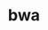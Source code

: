 ---
title: "bwa"
layout: cache
categories: [package, develop-2023-06-25]
meta: {"versions": ["0.7.17"], "compilers": ["gcc@=7.3.1"], "oss": ["amzn2"], "platforms": ["linux"], "targets": ["aarch64", "neoverse_n1", "x86_64_v3"], "stacks": ["aws-ahug", "aws-ahug-aarch64", "aws-isc", "aws-isc-aarch64", "root"], "num_specs": 3, "num_specs_by_stack": {"root": 3, "aws-ahug-aarch64": 2, "aws-isc-aarch64": 2, "aws-ahug": 1, "aws-isc": 1}}
spec_details: [{"hash": "stzo6dlh7k63pglqciszferws552nnev", "compiler": "gcc@=7.3.1", "versions": ["0.7.17"], "os": "amzn2", "platform": "linux", "target": "aarch64", "variants": ["build_system=generic", "patches=66803e9"], "stacks": ["root", "aws-ahug-aarch64", "aws-isc-aarch64"], "size": "-", "tarball": "https://binaries.spack.io/develop-2023-06-25/build_cache/linux-amzn2-aarch64/gcc-7.3.1/bwa-0.7.17/linux-amzn2-aarch64-gcc-7.3.1-bwa-0.7.17-stzo6dlh7k63pglqciszferws552nnev.spack"}, {"hash": "x6pwzuytw5vfkmu7jndcapzavpmoauiy", "compiler": "gcc@=7.3.1", "versions": ["0.7.17"], "os": "amzn2", "platform": "linux", "target": "x86_64_v3", "variants": ["build_system=generic"], "stacks": ["aws-ahug", "root", "aws-isc"], "size": "-", "tarball": "https://binaries.spack.io/develop-2023-06-25/build_cache/linux-amzn2-x86_64_v3/gcc-7.3.1/bwa-0.7.17/linux-amzn2-x86_64_v3-gcc-7.3.1-bwa-0.7.17-x6pwzuytw5vfkmu7jndcapzavpmoauiy.spack"}, {"hash": "4wa72zr6xrfktom7pbuuyhydhqvo2osj", "compiler": "gcc@=7.3.1", "versions": ["0.7.17"], "os": "amzn2", "platform": "linux", "target": "neoverse_n1", "variants": ["build_system=generic", "patches=66803e9"], "stacks": ["root", "aws-ahug-aarch64", "aws-isc-aarch64"], "size": "-", "tarball": "https://binaries.spack.io/develop-2023-06-25/build_cache/linux-amzn2-neoverse_n1/gcc-7.3.1/bwa-0.7.17/linux-amzn2-neoverse_n1-gcc-7.3.1-bwa-0.7.17-4wa72zr6xrfktom7pbuuyhydhqvo2osj.spack"}]
---